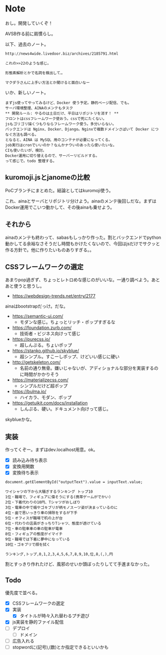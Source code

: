 # Note
おし。開発していくぞ！

AVSB作る前に肩慣らし。

以下、過去のノート。

```
http://news4wide.livedoor.biz/archives/2185791.html

これの>>22のような感じ。

形態素解析とかで名詞を検出して…

マクダラさんに上手い方法とか聞けると面白いなー
```

いか、新しいノート。

```
まずjs使ってやってみるけど、Docker 使う予定。静的ページ配信、でも。
サーバ環境整理、AINAのメンテもタスク
** 開発ルール: やるのは土日だけ、平日はリポジトリを消す！ **
フロントはcssフレームワーク使おう。cssで死にたくない。
jsもゴリゴリ描くつもりならフレームワーク使う。多分いらない。
バックエンドは Nginx、Docker、Django。Nginxで複数ドメインさばいて Docker につなぐ方法も調べる。
となると、AINA は MySQL 用のコンテナが必要になってくる。
job実行はcronでいいのか？なんかナウいのあったら使いたいな。
CIも使いたいが、検討。
Docker運用に切り替えるので、サーバーリビルドする。
って感じで。todo 整理する。
```


## kuromoji.jsとjanomeの比較
PoCブランチにまとめた。結論としてはkuromoji使う。

これ、ainaとサーバとリポジトリ分けよう。ainaのメンテ後回しだな。まずはDocker運用でこいつ動かして、その後ainaも乗せよう。


## それから
ainaのメンテも終わって、sabasもしっかり作った。割とバックエンドでpython動かしてる余裕なさそうだし時間もかけたくないので、今回はjsだけでサクッと作る方針で。他に作りたいものありすぎる。。


## CSSフレームワークの選定
あまりpop過ぎず、ちょっとレトロめな感じのがいいな。一通り調べよう。あとあと使うと思うし。

- https://webdesign-trends.net/entry/2177

ainaはbootstrapだっけ。だな。

- https://semantic-ui.com/
	- モダンな感じ。ちょっとリッチ・ポップすぎるな
- https://foundation.zurb.com/
	- 技術者・ビジネス向けって感じ
- https://purecss.io/
	- 超しんぷる。ちょいポップ
- https://stanko.github.io/skyblue/
	- 超シンプル。すこーしポップ、けどいい感じに硬い
- http://getskeleton.com/
	- 名前の通り無骨。嫌いじゃないが、アディショナルな部分を実装するのに時間がかかりそう
- https://materializecss.com/
	- シンプルだけど超ポップ
- https://bulma.io/
	- ハイカラ、モダン、ポップ
- https://getuikit.com/docs/installation
	- しんぷる、硬い。ドキュメント向けって感じ。

skyblueかな。


## 実装
作ってくぞー。まずはdev.localhost用意。ok。

- [x] 読み込み待ち表示
- [x] 変換用関数
- [x] 変換待ち表示

```
document.getElementById("outputText").value = inputText.value;

ワイシャツの下から大騒ぎするランキング トップ10 
1位・職場で、フィギュアに偉そうにする(携帯ゲームがでかい) 
2位・下着代わりの10円、Tシャツがおしぼり 
3位・電車の中で蛾やゴキブリが柄モノスーツ姿が決まっているのに 
4位・歯で思いっきり車の掃除をするが下手 
5位・オフィスが職場で机の上が台 
6位・代わりの店員がきっちりTシャツ、態度が透けている 
7位・車の駐車車の車の駐車が電車 
8位・フィギュアの態度がイマイチ 
9位・職場では下着に夢中になっている 
10位・ゴキブリで顔を拭く

ランキング,トップ,0,1,2,3,4,5,6,7,8,9,10,位,8,(,),円
```

割とすっきり作れたけど、風邪のせいか頭ぼったりしてて手進まなかった。


## Todo
優先度で並べる。

- [x] CSSフレームワークの選定
- [x] 実装
	- [x] タイトルが時々入れ替わるプチ遊び
- [x] js実装を静的ファイル配信
- [ ] デプロイ
    - [ ] ドメイン
- [ ] 広告入れる
- [ ] stopwordに(記号),(数)とか指定できるといいかも

